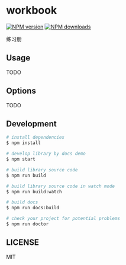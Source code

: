# workbook

[![NPM version](https://img.shields.io/npm/v/workbook.svg?style=flat)](https://npmjs.org/package/workbook)
[![NPM downloads](http://img.shields.io/npm/dm/workbook.svg?style=flat)](https://npmjs.org/package/workbook)

练习册

## Usage

TODO

## Options

TODO

## Development

```bash
# install dependencies
$ npm install

# develop library by docs demo
$ npm start

# build library source code
$ npm run build

# build library source code in watch mode
$ npm run build:watch

# build docs
$ npm run docs:build

# check your project for potential problems
$ npm run doctor
```

## LICENSE

MIT
